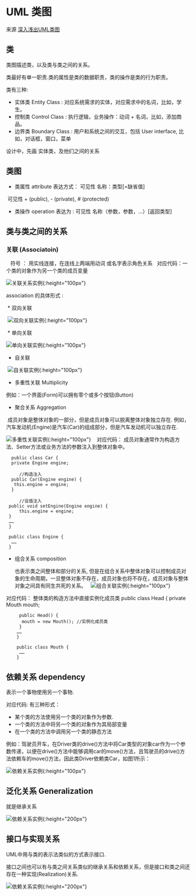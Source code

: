 # UML 类图

来源 [深入浅出UML类图](http://www.uml.org.cn/oobject/201211231.asp)

## 类

类图描述类，以及类与类之间的关系。

类最好有单一职责.类的属性是类的数据职责，类的操作是类的行为职责。

类有三种:

* 实体类 Entity Class : 对应系统需求的实体，对应需求中的名词，比如，学生。
* 控制类 Control Class : 执行逻辑，业务操作：动词 + 名词，比如，添加商品。
* 边界类 Boundary Class : 用户和系统之间的交互，包括 User interface, 比如，对话框，窗口，菜单

设计中，先画 实体类，及他们之间的关系

## 类图

* 类属性 attribute 表达方式： 可见性 名称：类型[=缺省值]

  可见性 + (public), - (private), # (protected)

* 类操作 operation 表达为 : 可见性 名称（参数，参数，...）[返回类型]

## 类与类之间的关系

### 关联 (Associatoin)
  
  符号 ： 用实线连接，在连线上两端用动词 或名字表示角色关系
  
  对应代码：一个类的对象作为另一个类的成员变量
  
  ![关联关系实例](http://www.uml.org.cn/oobject/images/2012112314.jpg){:height="100px"}
  
  association 的具体形式 :
  
  * 双向关联
  
  ![双向关联实例](http://www.uml.org.cn/oobject/images/2012112315.jpg){:height="100px"}
  
  * 单向关联
  
  ![单向关联实例](http://www.uml.org.cn/oobject/images/2012112315.jpg){:height="100px"}

  * 自关联
  
  ![自关联实例](http://www.uml.org.cn/oobject/images/2012112317.jpg){:height="100px"}
  
  * 多重性关联 Multiplicity
  
  例如：一个界面(Form)可以拥有零个或多个按钮(Button)
  
  *  聚合关系 Aggregation
  
  成员对象是整体对象的一部分，但是成员对象可以脱离整体对象独立存在. 例如，汽车发动机(Engine)是汽车(Car)的组成部分，但是汽车发动机可以独立存在.
  
  ![多重性关联实例](http://www.uml.org.cn/oobject/images/2012112319.jpg){:height="100px"}
  
  对应代码： 成员对象通常作为构造方法、Setter方法或业务方法的参数注入到整体对象中。
  
      public class Car {
      private Engine engine;

         //构造注入
      public Car(Engine engine) {
       this.engine = engine;
      }

         //设值注入
     public void setEngine(Engine engine) {
         this.engine = engine;
     }
     ……
     }

     public class Engine {
      ……
     } 
 
 * 组合关系 composition 
 
   也表示类之间整体和部分的关系, 但是在组合关系中整体对象可以控制成员对象的生命周期，一旦整体对象不存在，成员对象也将不存在，成员对象与整体对象之间具有同生共死的关系。
  
 ![组合关联实例](http://www.uml.org.cn/oobject/images/20121123110.jpg){:height="100px"}
 
 对应代码： 整体类的构造方法中直接实例化成员类
        public class Head {
         private Mouth mouth;

         public Head() {
          mouth = new Mouth(); //实例化成员类
         }
        ……
        }

        public class Mouth {
         ……
        } 

## 依赖关系 dependency

表示一个事物使用另一个事物.

对应代码: 有三种形式：
 
 * 某个类的方法使用另一个类的对象作为参数.
 * 一个类的方法中将另一个类的对象作为其局部变量
 * 在一个类的方法中调用另一个类的静态方法
 
例如：驾驶员开车，在Driver类的drive()方法中将Car类型的对象car作为一个参数传递，以便在drive()方法中能够调用car的move()方法，且驾驶员的drive()方法依赖车的move()方法，因此类Driver依赖类Car，如图1所示：

 ![依赖关系实例](http://www.uml.org.cn/oobject/images/.jpg){:height="100px"}

## 泛化关系 Generalization

就是继承关系

 ![依赖关系实例](http://www.uml.org.cn/oobject/images/20121123112.jpg){:height="200px"}
 
## 接口与实现关系

UML中用与类的表示法类似的方式表示接口.

接口之间也可以有与类之间关系类似的继承关系和依赖关系，但是接口和类之间还存在一种实现(Realization)关系.

 ![依赖关系实例](http://www.uml.org.cn/oobject/images/20121123114.jpg){:height="200px"}


